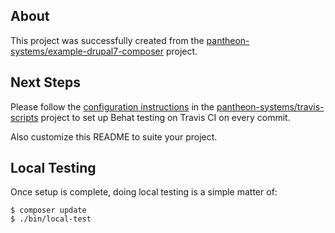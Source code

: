 ## About

This project was successfully created from the [pantheon-systems/example-drupal7-composer](https://github.com/pantheon-systems/example-drupal7-composer)
project.

## Next Steps

Please follow the [configuration instructions](https://github.com/pantheon-systems/travis-scripts#configuration)
in the [pantheon-systems/travis-scripts](https://github.com/pantheon-systems/travis-scripts) project 
to set up Behat testing on Travis CI on every commit.

Also customize this README to suite your project.

## Local Testing

Once setup is complete, doing local testing is a simple matter of:
```
$ composer update
$ ./bin/local-test
```

